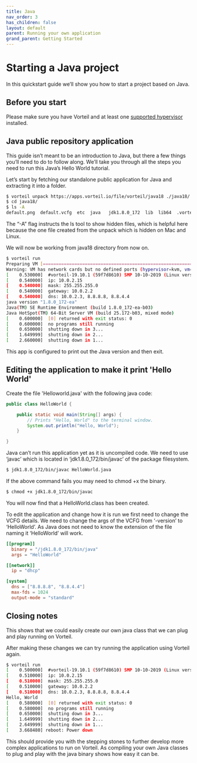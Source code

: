 ```yaml
---
title: Java
nav_order: 3
has_children: false
layout: default
parent: Running your own application
grand_parent: Getting Started
---
```


# Starting a Java project

In this quickstart guide we’ll show you how to start a project based on Java.

## Before you start

Please make sure you have Vorteil and at least one [supported hypervisor](/docs/guides/configure-virtualizer/) installed.

## Java public repository application

This guide isn’t meant to be an introduction to Java, but there a few things you’ll need to do to follow along. We’ll take you through all the steps you need to run this Java’s Hello World tutorial.

Let’s start by fetching our standalone public application for Java and extracting it into a folder.

```sh
$ vorteil unpack https://apps.vorteil.io/file/vorteil/java18 ./java18/
$ cd java18/
$ ls -A
default.png  default.vcfg  etc  java   jdk1.8.0_172  lib  lib64  .vorteilproject
```

The “-A” flag instructs the ls tool to show hidden files, which is helpful here because the one file created from the unpack which is hidden on Mac and Linux.

We will now be working from java18 directory from now on.

```sh
$ vorteil run
Preparing VM [============================================================================================================================] 100.00% 2s
Warning: VM has network cards but no defined ports (hypervisor=kvm, vm=java18-ymji)
[    0.530000]  #vorteil-19.10.1 (59f7d8610) SMP 10-10-2019 (Linux version 5.2.20+)
[    0.540000]  ip: 10.0.2.15
[    0.540000]  mask: 255.255.255.0
[    0.540000]  gateway: 10.0.2.2
[    0.540000]  dns: 10.0.2.3, 8.8.8.8, 8.8.4.4
java version "1.8.0_172-ea"
Java(TM) SE Runtime Environment (build 1.8.0_172-ea-b03)
Java HotSpot(TM) 64-Bit Server VM (build 25.172-b03, mixed mode)
[    0.600000]  [0] returned with exit status: 0
[    0.600000]  no programs still running
[    0.650000]  shutting down in 3...
[    1.649999]  shutting down in 2...
[    2.660000]  shutting down in 1...
```

This app is configured to print out the Java version and then exit.

## Editing the application to make it print 'Hello World'

Create the file 'Helloworld.java' with the following java code:

```java
public class HelloWorld {

    public static void main(String[] args) {
        // Prints "Hello, World" to the terminal window.
        System.out.println("Hello, World");
    }

}
```

Java can’t run this application yet as it is uncompiled code. We need to use ‘javac’ which is located in ‘jdk1.8.0_172/bin/javac’ of the package filesystem.

```sh
$ jdk1.8.0_172/bin/javac HelloWorld.java
```

If the above command fails you may need to chmod +x the binary.

```sh
$ chmod +x jdk1.8.0_172/bin/javac
```

You will now find that a HelloWorld.class has been created.

To edit the application and change how it is run we first need to change the VCFG details. We need to change the args of the VCFG from ‘-version’ to ‘HelloWorld’. As Java does not need to know the extension of the file naming it ‘HelloWorld’ will work.

```toml
[[program]]
  binary = "/jdk1.8.0_172/bin/java"
  args = "HelloWorld"

[[network]]
  ip = "dhcp"

[system]
  dns = ["8.8.8.8", "8.8.4.4"]
  max-fds = 1024
  output-mode = "standard"
```

## Closing notes

This shows that we could easily create our own java class that we can plug and play running on Vorteil.

After making these changes we can try running the application using Vorteil again.

```sh
$ vorteil run
[    0.500000]  #vorteil-19.10.1 (59f7d8610) SMP 10-10-2019 (Linux version 5.2.20+)
[    0.510000]  ip: 10.0.2.15
[    0.510000]  mask: 255.255.255.0
[    0.510000]  gateway: 10.0.2.2
[    0.510000]  dns: 10.0.2.3, 8.8.8.8, 8.8.4.4
Hello, World
[    0.580000]  [0] returned with exit status: 0
[    0.580000]  no programs still running
[    0.650000]  shutting down in 3...
[    1.649999]  shutting down in 2...
[    2.649999]  shutting down in 1...
[    3.668480] reboot: Power down
```

This should provide you with the stepping stones to further develop more complex applications to run on Vorteil. As compiling your own Java classes to plug and play with the java binary shows how easy it can be.
